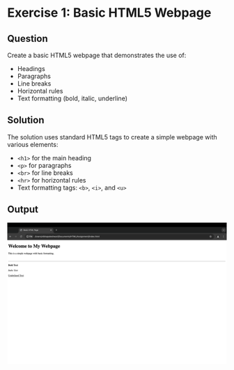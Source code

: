 # Exercise 1: Basic HTML5 Webpage

## Question
Create a basic HTML5 webpage that demonstrates the use of:
* Headings
* Paragraphs
* Line breaks
* Horizontal rules
* Text formatting (bold, italic, underline)

## Solution
The solution uses standard HTML5 tags to create a simple webpage with various elements:
* `<h1>` for the main heading
* `<p>` for paragraphs
* `<br>` for line breaks
* `<hr>` for horizontal rules
* Text formatting tags: `<b>`, `<i>`, and `<u>`

## Output
![Screenshot of the webpage](Q1.png)
